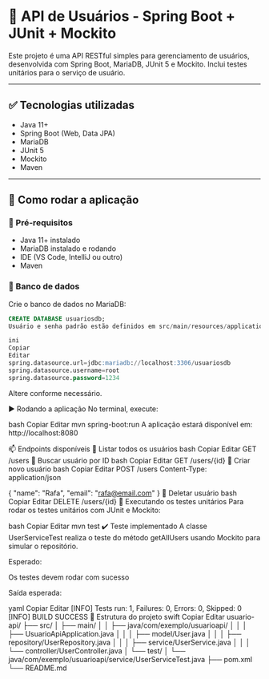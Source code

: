 # 🧪 API de Usuários - Spring Boot + JUnit + Mockito

Este projeto é uma API RESTful simples para gerenciamento de usuários, desenvolvida com Spring Boot, MariaDB, JUnit 5 e Mockito. Inclui testes unitários para o serviço de usuário.

---

## ✅ Tecnologias utilizadas

- Java 11+
- Spring Boot (Web, Data JPA)
- MariaDB
- JUnit 5
- Mockito
- Maven

---

## 🚀 Como rodar a aplicação

### 🔧 Pré-requisitos

- Java 11+ instalado
- MariaDB instalado e rodando
- IDE (VS Code, IntelliJ ou outro)
- Maven

### 📁 Banco de dados

Crie o banco de dados no MariaDB:

```sql
CREATE DATABASE usuariosdb;
Usuário e senha padrão estão definidos em src/main/resources/application.properties:

ini
Copiar
Editar
spring.datasource.url=jdbc:mariadb://localhost:3306/usuariosdb
spring.datasource.username=root
spring.datasource.password=1234
```
Altere conforme necessário.

▶️ Rodando a aplicação
No terminal, execute:

bash
Copiar
Editar
mvn spring-boot:run
A aplicação estará disponível em: http://localhost:8080

📫 Endpoints disponíveis
🔹 Listar todos os usuários
bash
Copiar
Editar
GET /users
🔹 Buscar usuário por ID
bash
Copiar
Editar
GET /users/{id}
🔹 Criar novo usuário
bash
Copiar
Editar
POST /users
Content-Type: application/json

{
  "name": "Rafa",
  "email": "rafa@email.com"
}
🔹 Deletar usuário
bash
Copiar
Editar
DELETE /users/{id}
🧪 Executando os testes unitários
Para rodar os testes unitários com JUnit e Mockito:

bash
Copiar
Editar
mvn test
✔️ Teste implementado
A classe UserServiceTest realiza o teste do método getAllUsers usando Mockito para simular o repositório.

Esperado:

Os testes devem rodar com sucesso

Saída esperada:

yaml
Copiar
Editar
[INFO] Tests run: 1, Failures: 0, Errors: 0, Skipped: 0
[INFO] BUILD SUCCESS
📁 Estrutura do projeto
swift
Copiar
Editar
usuario-api/
├── src/
│   ├── main/
│   │   ├── java/com/exemplo/usuarioapi/
│   │   │   ├── UsuarioApiApplication.java
│   │   │   ├── model/User.java
│   │   │   ├── repository/UserRepository.java
│   │   │   ├── service/UserService.java
│   │   │   └── controller/UserController.java
│   └── test/
│       └── java/com/exemplo/usuarioapi/service/UserServiceTest.java
├── pom.xml
└── README.md
